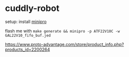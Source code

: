 # cuddly-robot

setup: install [minipro](https://gitlab.com/DavidGriffith/minipro)

flash me with `make generate && minipro -p ATF22V10C -w GAL22V10_fifo_buf.jed`

https://www.proto-advantage.com/store/product_info.php?products_id=2200264